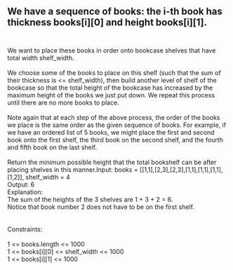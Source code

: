 ## We have a sequence of books: the i-th book has thickness books[i][0] and height books[i][1]. <br> <br> 
We want to place these books in order onto bookcase shelves that have total width shelf_width. <br> <br> 
We choose some of the books to place on this shelf (such that the sum of their thickness is <= shelf_width), then build another level of shelf of the bookcase so that the total height of the bookcase has increased by the maximum height of the books we just put down.  We repeat this process until there are no more books to place. <br> <br> 
Note again that at each step of the above process, the order of the books we place is the same order as the given sequence of books.  For example, if we have an ordered list of 5 books, we might place the first and second book onto the first shelf, the third book on the second shelf, and the fourth and fifth book on the last shelf. <br> <br> 
Return the minimum possible height that the total bookshelf can be after placing shelves in this manner.Input: books = [[1,1],[2,3],[2,3],[1,1],[1,1],[1,1],[1,2]], shelf_width = 4 <br> 
Output: 6 <br> 
Explanation: <br> 
The sum of the heights of the 3 shelves are 1 + 3 + 2 = 6. <br> 
Notice that book number 2 does not have to be on the first shelf. <br> <br> <br> 
Constraints: <br> <br> 
1 <= books.length <= 1000 <br> 
1 <= books[i][0] <= shelf_width <= 1000 <br> 
1 <= books[i][1] <= 1000 <br> 
